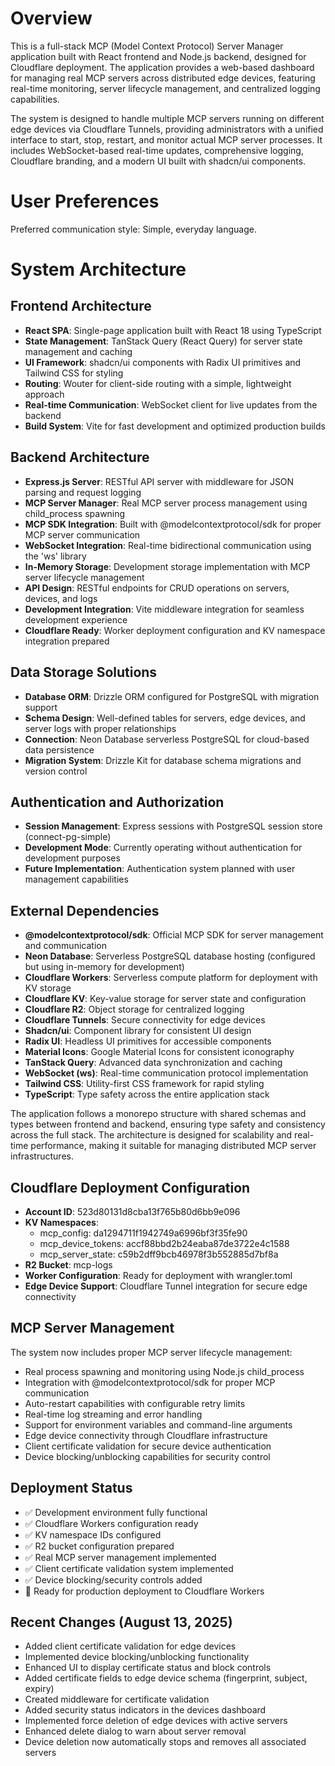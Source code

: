 # Overview

This is a full-stack MCP (Model Context Protocol) Server Manager application built with React frontend and Node.js backend, designed for Cloudflare deployment. The application provides a web-based dashboard for managing real MCP servers across distributed edge devices, featuring real-time monitoring, server lifecycle management, and centralized logging capabilities.

The system is designed to handle multiple MCP servers running on different edge devices via Cloudflare Tunnels, providing administrators with a unified interface to start, stop, restart, and monitor actual MCP server processes. It includes WebSocket-based real-time updates, comprehensive logging, Cloudflare branding, and a modern UI built with shadcn/ui components.

# User Preferences

Preferred communication style: Simple, everyday language.

# System Architecture

## Frontend Architecture
- **React SPA**: Single-page application built with React 18 using TypeScript
- **State Management**: TanStack Query (React Query) for server state management and caching
- **UI Framework**: shadcn/ui components with Radix UI primitives and Tailwind CSS for styling
- **Routing**: Wouter for client-side routing with a simple, lightweight approach
- **Real-time Communication**: WebSocket client for live updates from the backend
- **Build System**: Vite for fast development and optimized production builds

## Backend Architecture
- **Express.js Server**: RESTful API server with middleware for JSON parsing and request logging
- **MCP Server Manager**: Real MCP server process management using child_process spawning
- **MCP SDK Integration**: Built with @modelcontextprotocol/sdk for proper MCP server communication
- **WebSocket Integration**: Real-time bidirectional communication using the 'ws' library
- **In-Memory Storage**: Development storage implementation with MCP server lifecycle management
- **API Design**: RESTful endpoints for CRUD operations on servers, devices, and logs
- **Development Integration**: Vite middleware integration for seamless development experience
- **Cloudflare Ready**: Worker deployment configuration and KV namespace integration prepared

## Data Storage Solutions
- **Database ORM**: Drizzle ORM configured for PostgreSQL with migration support
- **Schema Design**: Well-defined tables for servers, edge devices, and server logs with proper relationships
- **Connection**: Neon Database serverless PostgreSQL for cloud-based data persistence
- **Migration System**: Drizzle Kit for database schema migrations and version control

## Authentication and Authorization
- **Session Management**: Express sessions with PostgreSQL session store (connect-pg-simple)
- **Development Mode**: Currently operating without authentication for development purposes
- **Future Implementation**: Authentication system planned with user management capabilities

## External Dependencies
- **@modelcontextprotocol/sdk**: Official MCP SDK for server management and communication
- **Neon Database**: Serverless PostgreSQL database hosting (configured but using in-memory for development)
- **Cloudflare Workers**: Serverless compute platform for deployment with KV storage
- **Cloudflare KV**: Key-value storage for server state and configuration
- **Cloudflare R2**: Object storage for centralized logging
- **Cloudflare Tunnels**: Secure connectivity for edge devices
- **Shadcn/ui**: Component library for consistent UI design
- **Radix UI**: Headless UI primitives for accessible components
- **Material Icons**: Google Material Icons for consistent iconography
- **TanStack Query**: Advanced data synchronization and caching
- **WebSocket (ws)**: Real-time communication protocol implementation
- **Tailwind CSS**: Utility-first CSS framework for rapid styling
- **TypeScript**: Type safety across the entire application stack

The application follows a monorepo structure with shared schemas and types between frontend and backend, ensuring type safety and consistency across the full stack. The architecture is designed for scalability and real-time performance, making it suitable for managing distributed MCP server infrastructures.

## Cloudflare Deployment Configuration
- **Account ID**: 523d80131d8cba13f765b80d6bb9e096
- **KV Namespaces**: 
  - mcp_config: da1294711f1942749a6996bf3f35fe90
  - mcp_device_tokens: accf88bbd2b24eaba87de3722e4c1588
  - mcp_server_state: c59b2dff9bcb46978f3b552885d7bf8a
- **R2 Bucket**: mcp-logs
- **Worker Configuration**: Ready for deployment with wrangler.toml
- **Edge Device Support**: Cloudflare Tunnel integration for secure edge connectivity

## MCP Server Management
The system now includes proper MCP server lifecycle management:
- Real process spawning and monitoring using Node.js child_process
- Integration with @modelcontextprotocol/sdk for proper MCP communication
- Auto-restart capabilities with configurable retry limits
- Real-time log streaming and error handling
- Support for environment variables and command-line arguments
- Edge device connectivity through Cloudflare infrastructure
- Client certificate validation for secure device authentication
- Device blocking/unblocking capabilities for security control

## Deployment Status
- ✅ Development environment fully functional
- ✅ Cloudflare Workers configuration ready
- ✅ KV namespace IDs configured
- ✅ R2 bucket configuration prepared
- ✅ Real MCP server management implemented
- ✅ Client certificate validation system implemented
- ✅ Device blocking/security controls added
- 🔄 Ready for production deployment to Cloudflare Workers

## Recent Changes (August 13, 2025)
- Added client certificate validation for edge devices
- Implemented device blocking/unblocking functionality
- Enhanced UI to display certificate status and block controls
- Added certificate fields to edge device schema (fingerprint, subject, expiry)
- Created middleware for certificate validation
- Added security status indicators in the devices dashboard
- Implemented force deletion of edge devices with active servers
- Enhanced delete dialog to warn about server removal
- Device deletion now automatically stops and removes all associated servers